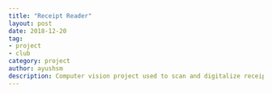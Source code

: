 ```yaml
---
title: "Receipt Reader"
layout: post
date: 2018-12-20
tag:
- project
- club
category: project
author: ayushsm
description: Computer vision project used to scan and digitalize receipts.
---
```

